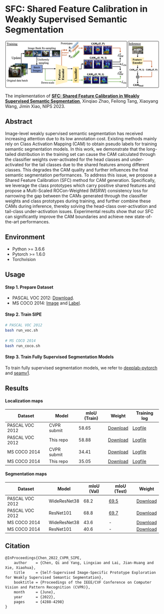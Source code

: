# SFC: Shared Feature Calibration in Weakly Supervised Semantic Segmentation

<img style="zoom:100%" alt="framework" src='fig/framework1.png'>

The implementation of [**SFC: Shared Feature Calibration in Weakly Supervised Semantic Segmentation**](https://openaccess.thecvf.com/content/CVPR2022/papers/Chen_Self-Supervised_Image-Specific_Prototype_Exploration_for_Weakly_Supervised_Semantic_Segmentation_CVPR_2022_paper.pdf), Xinqiao Zhao, Feilong Tang, Xiaoyang Wang, Jimin Xiao, NIPS 2023.

## Abstract
Image-level weakly supervised semantic segmentation has received increasing attention due to its low annotation cost. Existing methods mainly rely on Class Activation Mapping (CAM) to obtain pseudo labels for training semantic segmentation models. In this work, we demonstrate that the long-tailed distribution in the training set can cause the CAM calculated through the classifier weights over-activated for the head classes and under-activated for the tail classes due to the shared features among different classes. This degrades the CAM quality and further influences the final semantic segmentation performances. To address this issue, we propose a Shared Feature Calibration (SFC) method for CAM generation. Specifically, we leverage the class prototypes which carry positive shared features and propose a Multi-Scaled ROCon-Weighted (MSRW) consistency loss for narrowing the gap between the CAMs generated through the classifier weights and class prototypes during training, and further combine these CAMs during inference, thereby solving the head-class over-activation and tail-class under-activation issues. Experimental results show that our SFC can significantly improve the CAM boundaries and achieve new state-of-the-art performances. 

## Environment

- Python >= 3.6.6
- Pytorch >= 1.6.0
- Torchvision

## Usage

#### Step 1. Prepare Dataset

- PASCAL VOC 2012: [Download](http://host.robots.ox.ac.uk/pascal/VOC/voc2012/).
- MS COCO 2014: [Image](https://cocodataset.org/#home) and [Label](https://drive.google.com/file/d/1Pm_OH8an5MzZh56QKTcdlXNI3RNmZB9d/view?usp=sharing).

#### Step 2. Train SIPE

```bash
# PASCAL VOC 2012
bash run_voc.sh

# MS COCO 2014
bash run_coco.sh
```

#### Step 3. Train Fully Supervised Segmentation Models

To train fully supervised segmentation models, we refer to [deeplab-pytorch](https://github.com/kazuto1011/deeplab-pytorch) and [seamv1](https://github.com/YudeWang/semantic-segmentation-codebase/tree/main/experiment/seamv1-pseudovoc).

## Results

#### Localization maps

| Dataset         | Model       | mIoU (Train) | Weight                                                       | Training log                     |
| --------------- | ----------- | ------------ | ------------------------------------------------------------ | -------------------------------- |
| PASCAL VOC 2012 | CVPR submit | 58.65        | [Download](https://drive.google.com/file/d/1-_GXZq-1gxcbR7FdY1888tnxBAE39R-P/view?usp=sharing) | [Logfile](log/sipe_voc.log)      |
| PASCAL VOC 2012 | This repo   | 58.88        | [Download](https://drive.google.com/file/d/1YYYYXleRperCUrhcU4pT1eXybhlUQedW/view?usp=sharing) | [Logfile](log/sipe_voc_rep.log)  |
| MS COCO 2014    | CVPR submit | 34.41        | [Download](https://drive.google.com/file/d/1qWLvgjyd9eunyWJPyj02HcDQciiMKMu0/view?usp=sharing) | [Logfile](log/sipe_coco.log)     |
| MS COCO 2014    | This repo   | 35.05        | [Download](https://drive.google.com/file/d/103gU8AmTDXSnebh2q9xihOSxw4yoPGZb/view?usp=sharing) | [Logfile](log/sipe_coco_rep.log) |

#### Segmentation maps

| Dataset         | Model       | mIoU (Val) | mIoU (Test)                                                       | Weight                     |
| --------------- | ----------- | ------------ | ------------------------------------------------------------ | -------------------------------- |
| PASCAL VOC 2012 | WideResNet38 | 68.2        | [69.5](http://host.robots.ox.ac.uk:8080/anonymous/NGICBM.html) | [Download](https://drive.google.com/file/d/1V2h-5znTXWQNvOq2cH1nACF9Ym6wd02-/view?usp=sharing)      |
| PASCAL VOC 2012 | ResNet101   | 68.8        | [69.7](http://host.robots.ox.ac.uk:8080/anonymous/UU6VNX.html) | [Download](https://drive.google.com/file/d/1wN7-O-aXNtPgHPIvzr14tfaLssOc2FzI/view?usp=sharing)  |
| MS COCO 2014    | WideResNet38 | 43.6       | - | [Download](https://drive.google.com/file/d/1w9jyHbcR8GzHMNo0QIelWQJFxC33wit4/view?usp=sharing)|
| MS COCO 2014    | ResNet101   | 40.6        | - | [Download](https://drive.google.com/file/d/1WQUzL8wwRnu_9kWh-t-mItyyrMTsH8Kn/view?usp=sharing)|

## Citation
```
@InProceedings{Chen_2022_CVPR_SIPE,
    author    = {Chen, Qi and Yang, Lingxiao and Lai, Jian-Huang and Xie, Xiaohua},
    title     = {Self-Supervised Image-Specific Prototype Exploration for Weakly Supervised Semantic Segmentation},
    booktitle = {Proceedings of the IEEE/CVF Conference on Computer Vision and Pattern Recognition (CVPR)},
    month     = {June},
    year      = {2022},
    pages     = {4288-4298}
}
```

